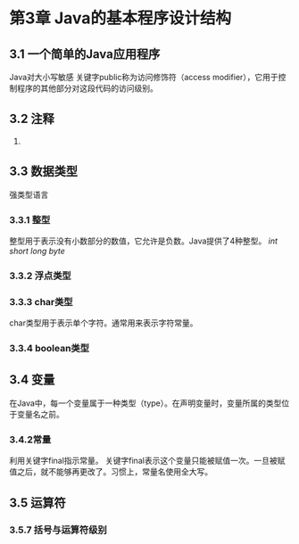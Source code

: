 # 第3章 Java的基本程序设计结构 #

## 3.1 一个简单的Java应用程序 ##
Java对大小写敏感
关键字public称为访问修饰符（access modifier），它用于控制程序的其他部分对这段代码的访问级别。

## 3.2 注释 ##

1. 


## 3.3 数据类型 ##
强类型语言

### 3.3.1 整型 ###
整型用于表示没有小数部分的数值，它允许是负数。Java提供了4种整型。
*int* *short* *long* *byte*

### 3.3.2 浮点类型 ###

### 3.3.3 char类型 ###
char类型用于表示单个字符。通常用来表示字符常量。

### 3.3.4 boolean类型 ###

## 3.4 变量 ##
在Java中，每一个变量属于一种类型（type）。在声明变量时，变量所属的类型位于变量名之前。

### 3.4.2常量 ###
利用关键字final指示常量。
关键字final表示这个变量只能被赋值一次。一旦被赋值之后，就不能够再更改了。习惯上，常量名使用全大写。

## 3.5 运算符 ##

### 3.5.7 括号与运算符级别 ###